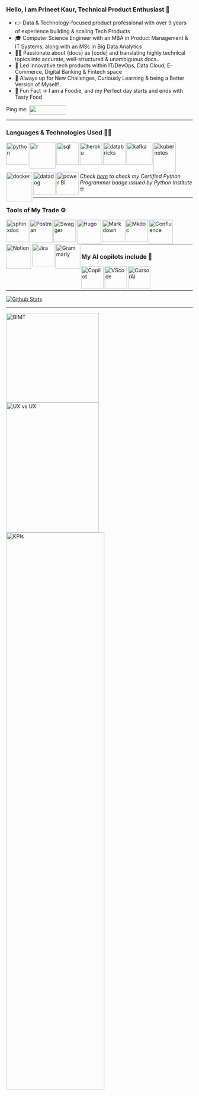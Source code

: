### Hello, I am Prineet Kaur, Technical Product Enthusiast 👋

- 👉  Data & Technology-focused product professional with over 9 years of experience building & scaling Tech Products
- 🎓  Computer Science Engineer with an MBA in Product Management & IT Systems, along with an MSc in Big Data Analytics
- 👩‍💻  Passionate about {docs} as [code] and translating highly technical topics into accurate, well-structured & unambiguous docs..
- 👔  Led innovative tech products within IT/DevOps, Data Cloud, E-Commerce, Digital Banking & Fintech space
- 💪  Always up for New Challenges, Curiously Learning & being a Better Version of Myself!..
- 📣  Fun Fact -> I am a Foodie, and my Perfect day starts and ends with Tasty Food 

Ping me:
  [<img align = "center" height="25" width="100" src ="https://img.shields.io/badge/linkedin-%230077B5.svg?&style=for-the-badge&logo=linkedin&logoColor=white" />][linkedin]

[linkedin]: https://www.linkedin.com/in/prineetkaur/

------
### Languages & Technologies Used 👩‍💻

<img align="left" alt="python" width="60px" src="https://i.postimg.cc/bN9n26c6/logo-python.png" />
<img align="left" alt="r" width="70px" src="https://i.postimg.cc/SRNh1NRY/R-logo-svg.png" />
<img align="left" alt="sql" width="60px" src="https://i.postimg.cc/MG9zgR7W/SQL.jpg" />
<img align="left" alt="heroku" width="60px" src="https://i.postimg.cc/8CrHJYGt/heroku.png" />
<img align="left" alt="databricks" height="60" width="60" src="https://i.postimg.cc/pXXHtfQs/databricks.png" />
<img align="left" alt="kafka" height="60" width="70" src="https://i.postimg.cc/WtLBJZFH/kafka.png" />
<img align="left" alt="kubernetes" height="80" width="60px" src="https://i.postimg.cc/13k4v7xg/kubernetes.png" />
<img align="left" alt="docker" height="80" width="70px" src="https://i.postimg.cc/sfWcDqmX/docker.png" />
<img align="left" alt="datadog" width="60px" src="https://i.postimg.cc/XqFSsL98/DD.png" />
<img align="left" alt="power BI" height="60" width="60" src="https://i.postimg.cc/zGYdq2w0/1200px-Power-bi-logo-black-svg.png" />

<br />
<br />
<br />
<br />

*Check [here](https://www.credly.com/badges/0d66c1a3-bbd7-44cc-aa58-a9d5df7e4e35/linked_in) to check my Certified Python Programmer badge issued by Python Institute* 🤓

------

### Tools of My Trade ⚙️

<img align="left" alt="sphinxdoc" width="60px" src="https://i.ibb.co/TxCRR3H3/sphinxdoc-ca1beff5.png" />
<img align="left" alt="Postman" width="62px" src="https://i.ibb.co/bj653XLm/postman-icon.webp" />
<img align="left" alt="Swagger" width="60px" src="https://i.ibb.co/tTJKXF3Z/https-twitter-com-Swagger-Api-profile-image.jpg" />
<img align="left" alt="Hugo" width="65px" src="https://i.ibb.co/mCCykZ7t/Hugo.png" />
<img align="left" alt="Markdown" width="60px" src="https://i.ibb.co/WNpNqKBz/mark.png" />
<img align="left" alt="Mkdoc" width="60px" src="https://i.ibb.co/6JbDTscm/Screenshot-2025-09-29-at-21-34-06.png" />
<img align="left" alt="Confluence" width="65px" src="https://i.ibb.co/JwWT54BZ/confluence.png" />
<img align="left" alt="Notion" width="67px" src="https://i.ibb.co/gb3nCD4V/Notion.webp" />
<img align="left" alt="Jira" width="60px" src="https://i.ibb.co/6dndvsp/jira.webp" />
<img align="left" alt="Grammarly" width="67px" src="https://i.ibb.co/pj92nTnW/grammarly-logo.webp" />

<br />
<br />
<br />

------

### My AI copilots include 🚀

<img align="left" alt="Copilot" width="60px" src="https://i.ibb.co/yn5bfL3F/Screenshot-2025-09-30-at-19-18-42.png" />
<img align="left" alt="VScode" width="60px" src="https://i.ibb.co/LXCnjtF6/VS.png" />
<img align="left" alt="CursorAI" width="60px" src="https://i.ibb.co/1fQyDbQQ/Screenshot-2025-09-30-at-19-10-22.png" />


<br />
<br />
<br />

------

[![Github Stats](https://github-readme-stats.vercel.app/api?username=PrineetKaur&count_private=true&show_icons=true&theme=radical&hide_rank=false)](https://github.com/PrineetKaur/github-readme-stats)

------


<img align="left" alt="BIMT" height="240" width="250px" src="https://i.postimg.cc/0j6Hrk8j/Tech-Joke.jpg" />
<img align="left" alt="UX vs UX" height="350" width="250px" src="https://i.postimg.cc/P57szmss/UX.jpg" />
<img align="left" alt="KPIs" height="1500" width="265px" src="https://i.ibb.co/mrT3z8w2/Screenshot-2025-09-26-at-17-34-06.png" />

<br />
<br />
<br />
<br />


